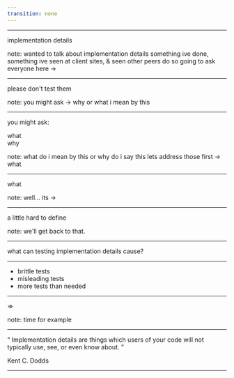 ```yaml
---
transition: none
---
```


---

implementation details

note: wanted to talk about implementation details
something ive done, something ive seen at client sites, & seen other peers do
so
going to ask everyone here ->

---

please don't test them

note: you might ask -> why or what i mean by this

---

you might ask:

<div class="fragment">what</div>
<div class="fragment">why</div>

note:
what do i mean by this
or
why do i say this
lets address those
first -> what

---

what

note:
well... its ->

---

a little hard to define

note: we'll get back to that.

---

what can testing implementation details cause?

---

- brittle tests
- <span class="fragment">misleading tests</span>
- <span class="fragment">more tests than needed</span>

---

=>

note: time for example

---

<q cite="https://kentcdodds.com/blog/testing-implementation-details">
Implementation details are things which users of your code will not typically
use, see, or even know about.
</q>

Kent C. Dodds

---
